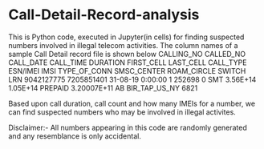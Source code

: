 # Call-Detail-Record-analysis
This is Python code, executed in Jupyter(in cells) for finding suspected numbers involved in illegal telecom activities.
The column names of a sample Call Detail record file is shown below
CALLING_NO	CALLED_NO	CALL_DATE	CALL_TIME	DURATION	FIRST_CELL	LAST_CELL	CALL_TYPE	ESN/IMEI	IMSI	TYPE_OF_CONN	SMSC_CENTER	ROAM_CIRCLE	SWITCH	LRN
9042127775	7205851401	31-08-19	0:00:00	1	252698	0	SMT	3.56E+14	1.05E+14	PREPAID	3.20007E+11	AB	BIR_TAP_US_NY	6821

Based upon call duration, call count and how many IMEIs for a number, we can find suspected numbers who may be involved in illegal activites.

Disclaimer:- All numbers appearing in this code are randomly generated and any resemblance is only accidental.
